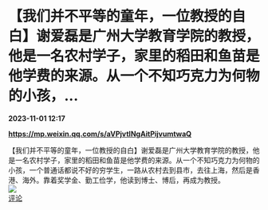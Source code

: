 # 【我们并不平等的童年，一位教授的自白】谢爱磊是广州大学教育学院的教授，他是一名农村学子，家里的稻田和鱼苗是他学费的来源。从一个不知巧克力为何物的小孩，...

**2023-11-01 12:17**

**https://mp.weixin.qq.com/s/aVPjvtlNgAitPijvumtwaQ**

【我们并不平等的童年，一位教授的自白】谢爱磊是广州大学教育学院的教授，他是一名农村学子，家里的稻田和鱼苗是他学费的来源。从一个不知巧克力为何物的小孩，一个普通话都说不好的穷学生，一路从农村去到县市，去往上海，然后是香港、海外。靠着奖学金、勤工俭学，他读到博士、博后，再成为教授。  
![](https://img3.chouti.com/CHOUTI_231101_C6ECB3DA29AD470B9437EE1F875F4E50.jpg)  
[评论](https://m.chouti.com/link/40473788)